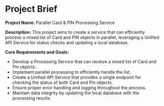 # Project Brief

**Project Name:** Parallel Card & PIN Processing Service

**Description:** This project aims to create a service that can efficiently process a mixed list of Card and PIN objects in parallel, leveraging a Unified API Service for status checks and updating a local database.

**Core Requirements and Goals:**

*   Develop a Processing Service that can receive a mixed list of Card and Pin objects.
*   Implement parallel processing to efficiently handle the list.
*   Create a Unified API Service that provides a single endpoint for checking the status of both Card and Pin objects.
*   Ensure proper error handling and logging throughout the process.
*   Maintain data integrity by updating the local database with the processing results.